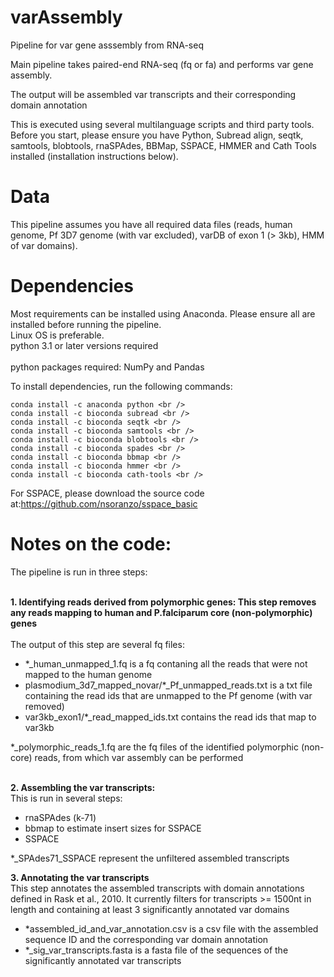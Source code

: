 # varAssembly
Pipeline for var gene asssembly from RNA-seq

Main pipeline takes paired-end RNA-seq (fq or fa) and performs var gene assembly. 

The output will be assembled var transcripts and their corresponding domain annotation 

This is executed using several multilanguage scripts and third party tools. Before you start, please ensure you have Python, Subread align, seqtk, samtools, blobtools, rnaSPAdes, BBMap, SSPACE, HMMER and Cath Tools installed (installation instructions below).

# Data 
This pipeline assumes you have all required data files (reads, human genome, Pf 3D7 genome (with var excluded), varDB of exon 1 (> 3kb), HMM of var domains).

# Dependencies
Most requirements can be installed using Anaconda. Please ensure all are installed before running the pipeline.<br />
Linux OS is preferable. <br />
python 3.1 or later versions required <br />
<br /> python packages required: NumPy and Pandas<br />

To install dependencies, run the following commands:
```
conda install -c anaconda python <br />
conda install -c bioconda subread <br />
conda install -c bioconda seqtk <br />
conda install -c bioconda samtools <br />
conda install -c bioconda blobtools <br />
conda install -c bioconda spades <br />
conda install -c bioconda bbmap <br />
conda install -c bioconda hmmer <br />
conda install -c bioconda cath-tools <br />

```
For SSPACE, please download the source code at:https://github.com/nsoranzo/sspace_basic


# Notes on the code:
The pipeline is run in three steps:<br />
<br />

**1. Identifying reads derived from polymorphic genes: This step removes any reads mapping to human and P.falciparum core (non-polymorphic) genes**<br />
  <br />
The output of this step are several fq files:
- *_human_unmapped_1.fq is a fq contaning all the reads that were not mapped to the human genome <br />
-  plasmodium_3d7_mapped_novar/*_Pf_unmapped_reads.txt is a txt file containing the read ids that are unmapped to the Pf genome (with var removed) <br />
-  var3kb_exon1/*_read_mapped_ids.txt contains the read ids that map to var3kb  <br />
  
*_polymorphic_reads_1.fq are the fq files of the identified polymorphic (non-core) reads, from which var assembly can be performed <br />
<br />

**2. Assembling the var transcripts:** <br />
This is run in several steps: <br />
- rnaSPAdes (k-71) <br />
- bbmap to estimate insert sizes for SSPACE <br />
- SSPACE  <br />

*_SPAdes71_SSPACE represent the unfiltered assembled transcripts <br />

**3. Annotating the var transcripts**<br /> This step annotates the assembled transcripts with domain annotations defined in Rask et al., 2010. It currently filters for transcripts >= 1500nt in length and containing at least 3 significantly annotated var domains<br />
- *assembled_id_and_var_annotation.csv is a csv file with the assembled sequence ID and the corresponding var domain annotation<br />
- *_sig_var_transcripts.fasta is a fasta file of the sequences of the significantly annotated var transcripts 
